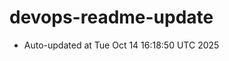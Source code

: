 # devops-readme-update
<!--START_SECTION:activity-->
- Auto-updated at Tue Oct 14 16:18:50 UTC 2025
<!--END_SECTION:activity-->
